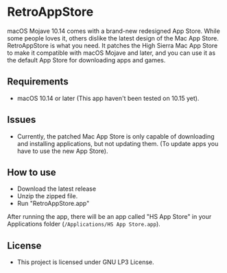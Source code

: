 # RetroAppStore

macOS Mojave 10.14 comes with a brand-new redesigned App Store. While some people loves it, others dislike the latest design of the Mac App Store. RetroAppStore is what you need. It patches the High Sierra Mac App Store to make it compatible with macOS Mojave and later, and you can use it as the default App Store for downloading apps and games.

## Requirements
- macOS 10.14 or later (This app haven't been tested on 10.15 yet).

## Issues
- Currently, the patched Mac App Store is only capable of downloading and installing applications, but not updating them. (To update apps you have to use the new App Store).

## How to use
- Download the latest release
- Unzip the zipped file.
- Run "RetroAppStore.app"

After running the app, there will be an app called "HS App Store" in your Applications folder (`/Applications/HS App Store.app`).

## License

- This project is licensed under GNU LP3 License.
